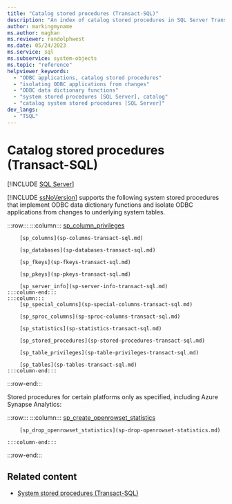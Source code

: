 ```yaml
---
title: "Catalog stored procedures (Transact-SQL)"
description: "An index of catalog stored procedures in SQL Server Transact-SQL."
author: markingmyname
ms.author: maghan
ms.reviewer: randolphwest
ms.date: 05/24/2023
ms.service: sql
ms.subservice: system-objects
ms.topic: "reference"
helpviewer_keywords:
  - "ODBC applications, catalog stored procedures"
  - "isolating ODBC applications from changes"
  - "ODBC data dictionary functions"
  - "system stored procedures [SQL Server], catalog"
  - "catalog system stored procedures [SQL Server]"
dev_langs:
  - "TSQL"
---
```

# Catalog stored procedures (Transact-SQL)

[!INCLUDE [SQL Server](../../includes/applies-to-version/sqlserver.md)]

[!INCLUDE [ssNoVersion](../../includes/ssnoversion-md.md)] supports the following system stored procedures that implement ODBC data dictionary functions and isolate ODBC applications from changes to underlying system tables.

:::row:::
    :::column:::
        [sp_column_privileges](sp-column-privileges-transact-sql.md)

        [sp_columns](sp-columns-transact-sql.md)

        [sp_databases](sp-databases-transact-sql.md)

        [sp_fkeys](sp-fkeys-transact-sql.md)

        [sp_pkeys](sp-pkeys-transact-sql.md)

        [sp_server_info](sp-server-info-transact-sql.md)
    :::column-end:::
    :::column:::
        [sp_special_columns](sp-special-columns-transact-sql.md)

        [sp_sproc_columns](sp-sproc-columns-transact-sql.md)

        [sp_statistics](sp-statistics-transact-sql.md)

        [sp_stored_procedures](sp-stored-procedures-transact-sql.md)

        [sp_table_privileges](sp-table-privileges-transact-sql.md)

        [sp_tables](sp-tables-transact-sql.md)
    :::column-end:::
:::row-end:::

Stored procedures for certain platforms only as specified, including Azure Synapse Analytics:

:::row:::
    :::column:::
        [sp_create_openrowset_statistics](sp-create-openrowset-statistics.md)

        [sp_drop_openrowset_statistics](sp-drop-openrowset-statistics.md)

    :::column-end:::
:::row-end:::

## Related content

- [System stored procedures (Transact-SQL)](system-stored-procedures-transact-sql.md)
